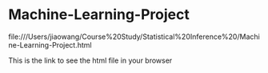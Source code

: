 # Machine-Learning-Project
file:///Users/jiaowang/Course%20Study/Statistical%20Inference%20/Machine-Learning-Project.html

This is the link to see the html file in your browser 
